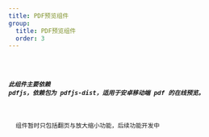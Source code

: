 ```yaml
---
title: PDF预览组件
group:
  title: PDF预览组件
  order: 3
---
```


<code src="../../docs/.demos/pdfviewer/index.tsx" />

##### 此组件主要依赖 pdfjs，依赖包为 pdfjs-dist，适用于安卓移动端 pdf 的在线预览。

<Alert type="info">
  组件暂时只包括翻页与放大缩小功能，后续功能开发中
</Alert>

<API hideTitle />
